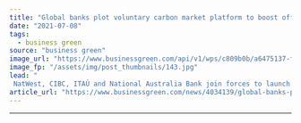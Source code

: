 ```yaml
---
title: "Global banks plot voluntary carbon market platform to boost offset transparency"
date: "2021-07-08"
tags: 
  - business green
source: "business green"
image_url: "https://www.businessgreen.com/api/v1/wps/c809b0b/a6475137-fe97-4196-9603-3ed06cf1f41b/1/finite-carbon-project-sealaska-4-forest-alaska-finite-carbon-185x114.jpg"
image_fp: "/assets/img/post_thumbnails/143.jpg"
lead: "
 NatWest, CIBC, ITAÚ and National Australia Bank join forces to launch Project Carbon marketplace next month ..."
article_url: "https://www.businessgreen.com/news/4034139/global-banks-plot-voluntary-carbon-market-platform-boost-offset-transparency"
---
```


---
